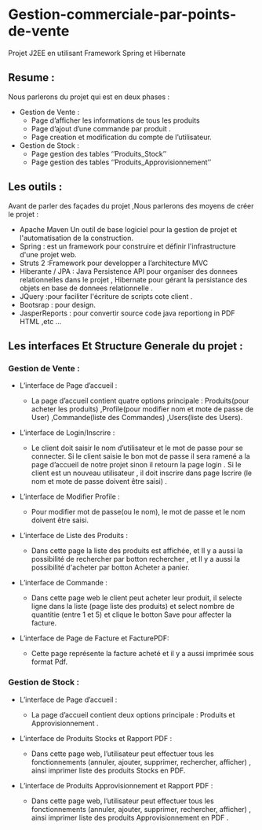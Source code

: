 # Gestion-commerciale-par-points-de-vente
Projet J2EE en utilisant Framework Spring et Hibernate

## Resume :
Nous parlerons du projet qui est en deux phases :
- Gestion de Vente :
  - Page d’afficher les informations de tous les produits
  - Page d’ajout d’une commande par produit .
  - Page creation et modification du compte de l’utilisateur.
- Gestion de Stock :
  - Page gestion des tables ‘’Produits_Stock’’
  - Page gestion des tables ‘’Produits_Approvisionnement’’

## Les outils :
Avant de parler des façades du projet ,Nous parlerons des moyens de créer le projet :
- Apache Maven Un outil de base logiciel pour la gestion de projet et l'automatisation de la construction.
- Spring : est un framework pour construire et définir l'infrastructure d'une projet web.
- Struts 2 :Framework pour developper a l’architecture MVC
- Hiberante / JPA : Java Persistence API pour organiser des donnees relationnelles dans le projet , Hibernate pour gérant la persistance des objets en base de donnees relationnelle .
- JQuery :pour faciliter l'écriture de scripts cote client .
- Bootsrap : pour design.
- JasperReports : pour convertir source code java reportiong in PDF HTML ,etc …

## Les interfaces Et Structure Generale du projet : 

### Gestion de Vente :
 
  - L’interface de Page d’accueil :
    - La page d’accueil contient quatre options principale : Produits(pour acheter les produits) ,Profile(pour modifier nom et mote de passe de User) ,Commande(liste des Commandes) ,Users(liste des Users).
    
  - L’interface de Login/Inscrire :
    - Le client doit saisir le nom d’utilisateur et le mot de passe pour se connecter. Si le client saisie le bon mot de passe il sera ramené a la page d’accueil de notre projet sinon il retourn la page login . Si le client est un nouveau utilisateur , il doit inscrire dans page Iscrire (le nom et mote de passe doivent être saisi) .
    
  - L’interface de Modifier Profile :
    - Pour modifier mot de passe(ou le nom), le mot de passe et le nom doivent être saisi. 

  - L’interface de Liste des Produits :
    - Dans cette page la liste des produits est affichée, et Il y a aussi la possibilité de rechercher par botton rechercher , et Il y a aussi la possibilité d'acheter par botton Acheter a panier.

  - L’interface de Commande :
    - Dans cette page web le client peut acheter leur produit, il selecte ligne dans la liste (page liste des produits) et select nombre de quantitie (entre 1 et 5) et clique le botton Save pour affecter la facture.

  - L’interface de Page de Facture et FacturePDF:
    - Cette page représente la facture acheté et il y a aussi imprimée sous format Pdf.
    
### Gestion de Stock : 

- L’interface de Page d’accueil :
  - La page d’accueil contient deux options principale : Produits et Approvisionnement .

- L’interface de Produits Stocks et Rapport PDF :
  - Dans cette page web, l’utilisateur peut effectuer tous les fonctionnements (annuler, ajouter, supprimer, rechercher, afficher) , ainsi imprimer liste des produits Stocks en PDF.
  
- L’interface de Produits Approvisionnement et Rapport PDF :
  - Dans cette page web, l’utilisateur peut effectuer tous les fonctionnements (annuler, ajouter, supprimer, rechercher, afficher) , ainsi imprimer liste des produits Approvisionnement en PDF .

